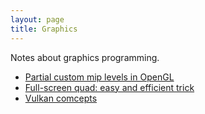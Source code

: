 ```yaml
---
layout: page
title: Graphics
---
```


Notes about graphics programming.

- [Partial custom mip levels in OpenGL](partial_custom_mip_levels)
- [Full-screen quad: easy and efficient trick](fs_quad_trick)
- [Vulkan comcepts](vulkan_concepts)